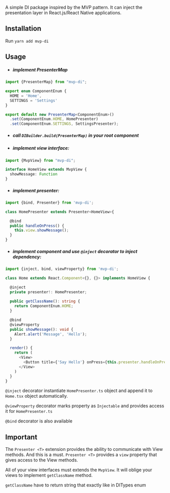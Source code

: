 A simple DI package inspired by the MVP pattern.
It can inject the presentation layer in React.js/React Native applications.

## Installation
Run `yarn add mvp-di`
## Usage

- ##### implement PresenterMap

```typescript
import {PresenterMap} from "mvp-di";

export enum ComponentEnum {
  HOME = 'Home',
  SETTINGS = 'Settings'
}

export default new PresenterMap<ComponentEnum>()
  .set(ComponentEnum.HOME, HomePresenter)
  .set(ComponentEnum.SETTINGS, SettingsPresenter);

```

- ##### call `DIBuilder.build(PresenterMap)` in your root component

- ##### implement view interface:

```typescript
import {MvpView} from "mvp-di";

interface HomeView extends MvpView {
  showMessage: Function
}
```

- ##### implement presenter:

```typescript
import {bind, Presenter} from 'mvp-di';

class HomePresenter extends Presenter<HomeView>{

  @bind
  public handleOnPress() {
    this.view.showMessage();
  }
}
```

- ##### implement component and use `@inject` decorator to inject dependency:

```typescript
import {inject, bind, viewProperty} from 'mvp-di';

class Home extends React.Component<{}, {}> implements HomeView {

  @inject 
  private presenter!: HomePresenter;
  
  public getClassName(): string {
    return ComponentEnum.HOME;
  }

  @bind
  @viewProperty
  public showMessage(): void {
    Alert.alert('Message', 'Hello');
  }

  render() {
    return (
      <View>
        <Button title={'Say Hello'} onPress={this.presenter.handleOnPress} />
      </View>
    )
  }
}

```

`@inject` decorator instantiate `HomePresenter.ts` 
object and append it to `Home.tsx` object automatically.

`@viewProperty` decorator marks property as `Injectable` 
and provides access it for `HomePresenter.ts`

`@bind` decorator is also available

## Important
The `Presenter <T>` extension provides the ability to communicate with View methods. 
And this is a must. `Presenter <T>` provides a `view` property that gives 
access to the View methods.

All of your view interfaces must extends the `MvpView`. 
It will oblige your views to implement `getClassName` method.

`getClassName` have to return string that exactly like in DITypes enum
